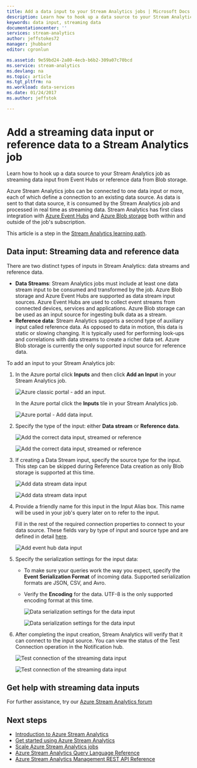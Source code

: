 ```yaml
---
title: Add a data input to your Stream Analytics jobs | Microsoft Docs
description: Learn how to hook up a data source to your Stream Analytics job as streaming data input from Event Hubs or reference data from Blog storage.
keywords: data input, streaming data
documentationcenter: ''
services: stream-analytics
author: jeffstokes72
manager: jhubbard
editor: cgronlun

ms.assetid: 9e59bd24-2a80-4ecb-b6b2-309a07c70bcd
ms.service: stream-analytics
ms.devlang: na
ms.topic: article
ms.tgt_pltfrm: na
ms.workload: data-services
ms.date: 01/24/2017
ms.author: jeffstok

---
```

# Add a streaming data input or reference data to a Stream Analytics job
Learn how to hook up a data source to your Stream Analytics job as streaming data input from Event Hubs or reference data from Blob storage.

Azure Stream Analytics jobs can be connected to one data input or more, each of which define a connection to an existing data source. As data is sent to that data source, it is consumed by the Stream Analytics job and processed in real time as streaming data. Stream Analytics has first class integration with [Azure Event Hubs](https://azure.microsoft.com/services/event-hubs/) and [Azure Blob storage](../storage/storage-dotnet-how-to-use-blobs.md) both within and outside of the job's subscription.

This article is a step in the [Stream Analytics learning path](/documentation/learning-paths/stream-analytics/).

## Data input: Streaming data and reference data
There are two distinct types of inputs in Stream Analytics: data streams and reference data.

* **Data Streams**:
    Stream Analytics jobs must include at least one data stream input to be consumed and transformed by the job. Azure Blob storage and Azure Event Hubs are supported as data stream input sources. Azure Event Hubs are used to collect event streams from connected devices, services and applications. Azure Blob storage can be used as an input source for ingesting bulk data as a stream.  
* **Reference data**:
    Stream Analytics supports a second type of auxiliary input called reference data.  As opposed to data in motion, this data is static or slowing changing.  It is typically used for performing look-ups and correlations with data streams to create a richer data set.  Azure Blob storage is currently the only supported input source for reference data.  

To add an input to your Stream Analytics job:

1. In the Azure portal click **Inputs** and then click **Add an Input** in your Stream Analytics job.
   
    ![Azure classic portal - add an input.](./media/stream-analytics-add-inputs/1-stream-analytics-add-inputs.png)  
   
    In the Azure portal click the **Inputs** tile in your Stream Analytics job.  
   
    ![Azure portal - Add data input.](./media/stream-analytics-add-inputs/7-stream-analytics-add-inputs.png)  
2. Specify the type of the input: either **Data stream** or **Reference data**.
   
    ![Add the correct data input, streamed or reference](./media/stream-analytics-add-inputs/2-stream-analytics-add-inputs.png)  
   
    ![Add the correct data input, streamed or reference](./media/stream-analytics-add-inputs/8-stream-analytics-add-inputs.png)  
3. If creating a Data Stream input, specify the source type for the input.  This step can be skipped during Reference Data creation as only Blob storage is supported at this time.
   
    ![Add data stream data input](./media/stream-analytics-add-inputs/3-stream-analytics-add-inputs.png)  
   
    ![Add data stream data input](./media/stream-analytics-add-inputs/9-stream-analytics-add-inputs.png)  
4. Provide a friendly name for this input in the Input Alias box.  This name will be used in your job's query later on to refer to the input.
   
    Fill in the rest of the required connection properties to connect to your data source. These fields vary by type of input and source type and are defined in detail [here](stream-analytics-create-a-job.md).  
   
    ![Add event hub data input](./media/stream-analytics-add-inputs/4-stream-analytics-add-inputs.png)  
5. Specify the serialization settings for the input data:
   
   * To make sure your queries work the way you expect, specify the **Event Serialization Format** of incoming data.  Supported serialization formats are JSON, CSV, and Avro.
   * Verify the **Encoding** for the data.  UTF-8 is the only supported encoding format at this time.
     
     ![Data serialization settings for the data input](./media/stream-analytics-add-inputs/5-stream-analytics-add-inputs.png)  
     
     ![Data serialization settings for the data input](./media/stream-analytics-add-inputs/10-stream-analytics-add-inputs.png)  
6. After completing the input creation, Stream Analytics will verify that it can connect to the input source.  You can view the status of the Test Connection operation in the Notification hub.
   
    ![Test connection of the streaming data input](./media/stream-analytics-add-inputs/6-stream-analytics-add-inputs.png)  
   
    ![Test connection of the streaming data input](./media/stream-analytics-add-inputs/11-stream-analytics-add-inputs.png)  

## Get help with streaming data inputs
For further assistance, try our [Azure Stream Analytics forum](https://social.msdn.microsoft.com/Forums/en-US/home?forum=AzureStreamAnalytics)

## Next steps
* [Introduction to Azure Stream Analytics](stream-analytics-introduction.md)
* [Get started using Azure Stream Analytics](stream-analytics-get-started.md)
* [Scale Azure Stream Analytics jobs](stream-analytics-scale-jobs.md)
* [Azure Stream Analytics Query Language Reference](https://msdn.microsoft.com/library/azure/dn834998.aspx)
* [Azure Stream Analytics Management REST API Reference](https://msdn.microsoft.com/library/azure/dn835031.aspx)

